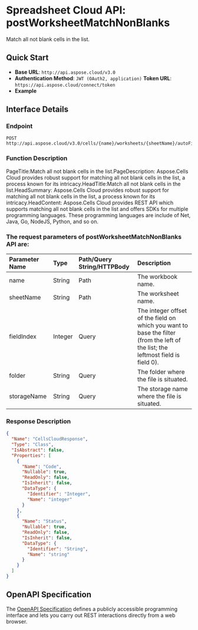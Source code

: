 # **Spreadsheet Cloud API: postWorksheetMatchNonBlanks**

Match all not blank cells in the list. 


## **Quick Start**

- **Base URL**: `http://api.aspose.cloud/v3.0`
- **Authentication Method**: `JWT (OAuth2, application)`  **Token URL**: `https://api.aspose.cloud/connect/token`
- **Example** 

## **Interface Details**

### **Endpoint** 

```
POST http://api.aspose.cloud/v3.0/cells/{name}/worksheets/{sheetName}/autoFilter/matchNonBlanks
```
### **Function Description**
PageTitle:Match all not blank cells in the list.PageDescription: Aspose.Cells Cloud provides robust support for matching all not blank cells in the list, a process known for its intricacy.HeadTitle:Match all not blank cells in the list.HeadSummary: Aspose.Cells Cloud provides robust support for matching all not blank cells in the list, a process known for its intricacy.HeadContent: Aspose.Cells Cloud provides REST API which supports matching all not blank cells in the list and offers SDKs for multiple programming languages. These programming languages are include of Net, Java, Go, NodeJS, Python, and so on.

### The request parameters of **postWorksheetMatchNonBlanks** API are: 

| Parameter Name | Type | Path/Query String/HTTPBody | Description | 
| :- | :- | :- |:- | 
|name|String|Path|The workbook name.|
|sheetName|String|Path|The worksheet name.|
|fieldIndex|Integer|Query|The integer offset of the field on which you want to base the filter (from the left of the list; the leftmost field is field 0).|
|folder|String|Query|The folder where the file is situated.|
|storageName|String|Query|The storage name where the file is situated.|

### **Response Description**
```json
{
  "Name": "CellsCloudResponse",
  "Type": "Class",
  "IsAbstract": false,
  "Properties": [
    {
      "Name": "Code",
      "Nullable": true,
      "ReadOnly": false,
      "IsInherit": false,
      "DataType": {
        "Identifier": "Integer",
        "Name": "integer"
      }
    },
    {
      "Name": "Status",
      "Nullable": true,
      "ReadOnly": false,
      "IsInherit": false,
      "DataType": {
        "Identifier": "String",
        "Name": "string"
      }
    }
  ]
}
```


## OpenAPI Specification

The [OpenAPI Specification](https://reference.aspose.cloud/cells/#/AutoFilterController/PostWorksheetMatchNonBlanks) defines a publicly accessible programming interface and lets you carry out REST interactions directly from a web browser.


